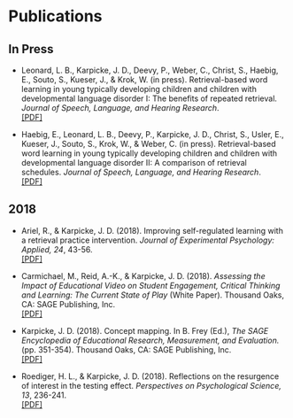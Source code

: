 # Publications

## In Press
- Leonard, L. B., Karpicke, J. D., Deevy, P., Weber, C., Christ, S., Haebig, E., Souto, S.,  Kueser, J., & Krok, W. (in press). Retrieval-based word learning in young typically developing children and children with developmental language disorder I: The benefits of repeated retrieval. *Journal of Speech, Language, and Hearing Research*. <br> [[PDF]](http://learninglab.psych.purdue.edu/downloads/inpress_Leonard_etal_JSLHR.pdf)

- Haebig, E., Leonard, L. B., Deevy, P., Karpicke, J. D., Christ, S., Usler, E., Kueser, J., Souto, S., Krok, W., & Weber, C. (in press). Retrieval-based word learning in young typically developing children and children with developmental language disorder II: A comparison of retrieval schedules. *Journal of Speech, Language, and Hearing Research*. <br> [[PDF]](http://learninglab.psych.purdue.edu/downloads/inpress_Haebig_etal_JSLHR.pdf)

## 2018
- Ariel, R., & Karpicke, J. D. (2018). Improving self-regulated learning with a retrieval practice intervention. *Journal of Experimental Psychology: Applied, 24*, 43-56. <br> [[PDF]](http://learninglab.psych.purdue.edu/downloads/2018_Ariel_Karpicke_JEPA.pdf)

- Carmichael, M., Reid, A.-K., & Karpicke, J. D. (2018). *Assessing the Impact of Educational Video on Student Engagement, Critical Thinking and Learning: The Current State of Play* (White Paper). Thousand Oaks, CA: SAGE Publishing, Inc. <br> [[PDF]](https://us.sagepub.com/sites/default/files/hevideolearning.pdf)

- Karpicke, J. D. (2018). Concept mapping. In B. Frey (Ed.), *The SAGE Encyclopedia of Educational Research, Measurement, and Evaluation.* (pp. 351-354). Thousand Oaks, CA: SAGE Publishing, Inc. <br> [[PDF]](http://learninglab.psych.purdue.edu/downloads/2018_Karpicke_Concept_Mapping.pdf)

- Roediger, H. L., & Karpicke, J. D. (2018). Reflections on the resurgence of interest in the testing effect. *Perspectives on Psychological Science, 13*, 236-241. <br> [[PDF]](http://learninglab.psych.purdue.edu/downloads/2018_Roediger_Karpicke_Perspectives.pdf)

